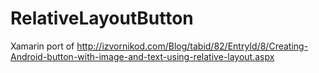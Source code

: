 # RelativeLayoutButton
Xamarin port of http://izvornikod.com/Blog/tabid/82/EntryId/8/Creating-Android-button-with-image-and-text-using-relative-layout.aspx
